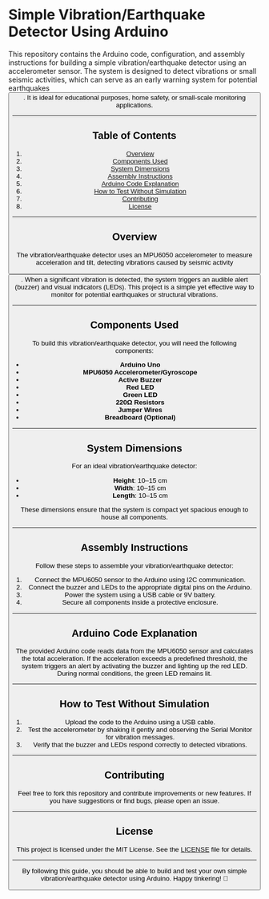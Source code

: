 # Simple Vibration/Earthquake Detector Using Arduino

This repository contains the Arduino code, configuration, and assembly instructions for building a simple vibration/earthquake detector using an accelerometer sensor. The system is designed to detect vibrations or small seismic activities, which can serve as an early warning system for potential earthquakes <button class="citation-flag" data-index="1">. It is ideal for educational purposes, home safety, or small-scale monitoring applications.

---

## Table of Contents
1. [Overview](#overview)
2. [Components Used](#components-used)
3. [System Dimensions](#system-dimensions)
4. [Assembly Instructions](#assembly-instructions)
5. [Arduino Code Explanation](#arduino-code-explanation)
6. [How to Test Without Simulation](#how-to-test-without-simulation)
7. [Contributing](#contributing)
8. [License](#license)

---

## Overview
The vibration/earthquake detector uses an MPU6050 accelerometer to measure acceleration and tilt, detecting vibrations caused by seismic activity <button class="citation-flag" data-index="8">. When a significant vibration is detected, the system triggers an audible alert (buzzer) and visual indicators (LEDs). This project is a simple yet effective way to monitor for potential earthquakes or structural vibrations.

---

## Components Used
To build this vibration/earthquake detector, you will need the following components:
- **Arduino Uno**
- **MPU6050 Accelerometer/Gyroscope**
- **Active Buzzer**
- **Red LED**
- **Green LED**
- **220Ω Resistors**
- **Jumper Wires**
- **Breadboard (Optional)**

---

## System Dimensions
For an ideal vibration/earthquake detector:
- **Height**: 10–15 cm
- **Width**: 10–15 cm
- **Length**: 10–15 cm

These dimensions ensure that the system is compact yet spacious enough to house all components.

---

## Assembly Instructions
Follow these steps to assemble your vibration/earthquake detector:
1. Connect the MPU6050 sensor to the Arduino using I2C communication.
2. Connect the buzzer and LEDs to the appropriate digital pins on the Arduino.
3. Power the system using a USB cable or 9V battery.
4. Secure all components inside a protective enclosure.

---

## Arduino Code Explanation
The provided Arduino code reads data from the MPU6050 sensor and calculates the total acceleration. If the acceleration exceeds a predefined threshold, the system triggers an alert by activating the buzzer and lighting up the red LED. During normal conditions, the green LED remains lit.

---

## How to Test Without Simulation
1. Upload the code to the Arduino using a USB cable.
2. Test the accelerometer by shaking it gently and observing the Serial Monitor for vibration messages.
3. Verify that the buzzer and LEDs respond correctly to detected vibrations.

---

## Contributing
Feel free to fork this repository and contribute improvements or new features. If you have suggestions or find bugs, please open an issue.

---

## License
This project is licensed under the MIT License. See the [LICENSE](LICENSE) file for details.

---

By following this guide, you should be able to build and test your own simple vibration/earthquake detector using Arduino. Happy tinkering! 🚀
